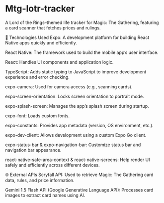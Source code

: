 # Mtg-lotr-tracker
A Lord of the Rings–themed life tracker for Magic: The Gathering, featuring a card scanner that fetches prices and rulings.

🔧 Technologies Used
Expo: A development platform for building React Native apps quickly and efficiently.

React Native: The framework used to build the mobile app’s user interface.

React: Handles UI components and application logic.

TypeScript: Adds static typing to JavaScript to improve development experience and error checking.

expo-camera: Used for camera access (e.g., scanning cards).

expo-screen-orientation: Locks screen orientation to portrait mode.

expo-splash-screen: Manages the app’s splash screen during startup.

expo-font: Loads custom fonts.

expo-constants: Provides app metadata (version, OS environment, etc.).

expo-dev-client: Allows development using a custom Expo Go client.

expo-status-bar & expo-navigation-bar: Customize status bar and navigation bar appearance.

react-native-safe-area-context & react-native-screens: Help render UI safely and efficiently across different devices.

🌐 External APIs
Scryfall API: Used to retrieve Magic: The Gathering card data, rules, and price information.

Gemini 1.5 Flash API (Google Generative Language API): Processes card images to extract card names using AI.

